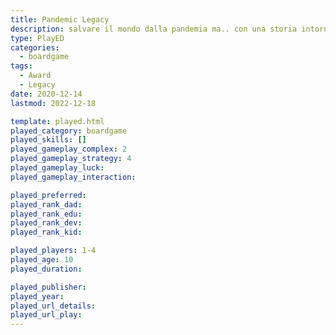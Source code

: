 ```yaml
---
title: Pandemic Legacy
description: salvare il mondo dalla pandemia ma.. con una storia intorno
type: PlayED
categories:
  - boardgame
tags:
  - Award
  - Legacy
date: 2020-12-14
lastmod: 2022-12-18

template: played.html
played_category: boardgame
played_skills: []
played_gameplay_complex: 2
played_gameplay_strategy: 4
played_gameplay_luck:
played_gameplay_interaction:

played_preferred:
played_rank_dad: 
played_rank_edu: 
played_rank_dev: 
played_rank_kid: 

played_players: 1-4
played_age: 10
played_duration: 

played_publisher: 
played_year: 
played_url_details: 
played_url_play: 
---
```

